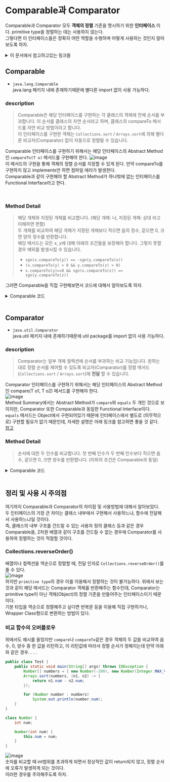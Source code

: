 # Comparable과 Comparator
Comparable과 Comparator 모두 **객체의 정렬** 기준을 명시하기 위한 **인터페이스** 이다. primitive type을 정렬하는 데는 사용하지 않는다.      
그렇다면 이 인터페이스들은 정확히 어떤 역할을 수행하며 어떻게 사용하는 것인지 알아보도록 하자.     

<details>
<summary>이 문서에서 참고하고있는 링크들</summary>
<div markdown="1">       
  
[Java8 API(영문)](https://docs.oracle.com/javase/8/docs/api/)       
[Java 2 Platform Standard Edition 5.0 API (한글번역)](http://cris.joongbu.ac.kr/course/java/api/index.html?help-doc.html/)       
  
</div>
</details>

## Comparable
- `java.lang.Comparable`       
java.lang 패키지 내에 존재하기때문에 별다른 import 없이 사용 가능하다.
### description
> Comparable은 해당 인터페이스를 구현하는 각 클래스의 객체에 전체 순서를 부과합니다. 이 순서를 클래스의 자연 순서라고 하며, 클래스의 compareTo 메서드를 자연 비교 방법이라고 합니다.     
> 이 인터페이스를 구현한 객체는 `Collections.sort` / `Arrays.sort`에 의해 별다른 비교자(Comparator) 없이 자동으로 정렬될 수 있습니다.   
     
Comparable 인터페이스를 구현하기 위해서는 해당 인터페이스의 Abstract Method인 `compareTo(T o)` 메서드를 구현해야 한다.
![image](https://user-images.githubusercontent.com/84266499/155008942-9a85f8ee-c21e-47e9-b74d-c88cbae0342a.png)        
이 메서드의 구현을 통해 객체의 정렬 순서를 지정할 수 있게 된다. 만약 compareTo를 구현하지 않고 implements만 하면 컴파일 에러가 발생한다.       
Comparable과 같이 구현해야 할 Abstract Method가 하나밖에 없는 인터페이스를 Functional Interface라고 한다.      
        
<br>

### Method Detail        
> 해당 개체와 지정된 개체를 비교합니다. (해당 개체: 나, 지정된 개체: 상대 라고 이해하면 편함)       
> 두 개체를 비교하여 해당 개체가 지정된 개체보다 작으면 음의 정수, 같으면 0, 크면 양의 정수를 반환합니다.               
> 해당 메서드는 모든 x, y에 대해 아래의 조건들을 보장해야 합니다. 그렇지 못할경우 예외를 발생시킬 수 있습니다.
> - `sgn(x.compareTo(y)) == -sgn(y.compareTo(x))`
> - `(x.compareTo(y) > 0 && y.compareTo(z) > 0) `
> - `x.compareTo(y)==0 && sgn(x.compareTo(z)) == sgn(y.compareTo(z))`

그러면 Comparable을 직접 구현해보면서 코드에 대해서 알아보도록 하자.      

<details>
<summary>Comparable 코드</summary>
<div markdown="1">       
   
학생 정보를 저장하기 위한 Student 클래스가 아래와 같이 정의되어있다고 하자.
````java
class Student {
	String stuNum;
	String name;
	int age;
	String major;

	Student(String stuNum, String name, int age, String major) {
		this.stuNum = stuNum;
		this.name = name;
		this.age = age;
		this.major = major;
	}
}
````   
                 
학생들의 정보를 보다 쉽게 다루기 위해서, `Student[] students`배열에 학생들의 정보를 저장하고 저장된 데이터를 학번 순으로 정렬하려고 한다.       
![image](https://user-images.githubusercontent.com/84266499/155011277-3c8583fb-502d-4021-9bf8-f631b43241c6.png)       
배열의 정렬을 위해서는 `Arrays.sort` 메서드를 이용할 수 있다.     
하지만 바로  `Arrays.sort(students)`라고 코드를 작성하면 다음과 같은 에러를 볼 수 있을 것이다.     
![image](https://user-images.githubusercontent.com/84266499/155011555-00abcc92-211d-4584-b968-795c18d217ef.png)        
주요 에러 메세지는 `java.lang.ClassCastException: class Student cannot be cast to class java.lang.Comparable`인데, `Arrays.sort`를 이용하여 해당 객체를 정렬하려고 할 때 컴파일러는 Comparable interface가 구현되어 있을 것이라고 예상하고 컴파일을 시키려고 하지만, 실제로 구현되어있지 않기 때문에 에러가 나는 것이다.      
에러 메세지만 봐도 Comparable로 Cast될 수 없다는 것을 볼 수 있다.(당연히도 Comparable이 구현되어있지 않기 때문)           
그러면 어떻게 정렬할까? Comparable을 구현해주면 된다. 예시로 나이를 기준으로 정렬해보도록 하자.

````java
class Student implements Comparable<Student> {
  // 클래스 내부 구조는 생략
  
  @Override
  public int compareTo(Student s) {
    return age - o.age;
  }
}
````          
해당 개체(this)의 나이가 지정된 개체(s)의 나이보다 클 때는 양수, 같을 때는 0, 작을 때는 음수를 반환하게 되면서 나이 순서대로 정렬이 가능하게 되는 것이다.      
![image](https://user-images.githubusercontent.com/84266499/155012591-5fd73eef-c01b-4b80-bad0-c2bd438196ed.png)        
       
나이가 같을 때는 이름으로 정렬하려고 한다면 다음과 같이 메서드 구조를 변경해주면 된다.         
````java
class Student implements Comparable<Student> {
  // 클래스 내부 구조는 생략
  
  @Override
  public int compareTo(Student s) {
    if(age == o.age)
      return name.compareTo(o.name);
    return age - o.age;
  }
}
````        
compareTo 메서드 내부에서 이름을 compareTo메서드로 비교하는 것이 보이는가?     
String 클래스에 오버라이딩된 compareTo로 비교하고 있는 것이다!

</div>
</details>
  
<br>
  
## Comparator
- `java.util.Comparator`       
java.util 패키지 내에 존재하기때문에 util package를 import 없이 사용 가능하다.         
### description
> Comparator는 일부 개체 컬렉션에 순서를 부과하는 비교 기능입니다. 원하는 대로 정렬 순서를 제어할 수 있도록 비교자(Comparator)를 정렬 메서드(`Collections.sort` / `Arrays.sort`)에 **전달** 할 수 있습니다.            

Comparator 인터페이스를 구현하기 위해서는 해당 인터페이스의 Abstract Method인 compare(T o1, T o2) 메서드를 구현해야 한다.        
![image](https://user-images.githubusercontent.com/84266499/155013879-22816a67-78de-44c0-8438-5fcfe2394690.png)          
Method Summary에서는 Abstract Method가 `compare`와 `equals` 두 개인 것으로 보이지만, Comparator 또한 Comparable과 동일한 Functional Interface이다. `equals` 메서드는 Object에서 구현되어있기 때문에 인터페이스에서 별도로 (의무적으로) 구현할 필요가 없기 때문인데, 자세한 설명은 아래 링크를 참고하면 좋을 것 같다.       
[참고 ](https://stackoverflow.com/questions/43616649/how-can-comparator-be-a-functional-interface-when-it-has-two-abstract-methods/43616692)      

### Method Detail        
> 순서에 대한 두 인수를 비교합니다. 첫 번째 인수가 두 번째 인수보다 작으면 음수, 같으면 0, 크면 양수를 반환합니다. (이외의 조건은 Comparable과 동일)


<details>
<summary>Comparable 코드</summary>
<div markdown="1">       
   
Comparable에서 이용했던 Student 클래스를 이용하도록 하자. (Comparable 인터페이스는 구현되지 않은 상태)          
Comparator를 이용해서 정렬을 하기 위해서는 Comparator 객체를 `Collections.sort` / `Arrays.sort` 메서드의 매개변수로 전달해주어야 한다.

![image](https://user-images.githubusercontent.com/84266499/155014731-71156841-3bd5-4883-bfee-3d1a34a9b9ce.png)    
![image](https://user-images.githubusercontent.com/84266499/155014800-e9ed036d-2a74-4cc1-9917-60afd458b2bf.png)      

Comparator를 매개변수로 전달하는 방법으로는 두 가지가 있다.
### Comparator를 implements하는 객체를 생성해서 해당 객체를 전달하는 방식           
아래와 같이 omparator를 implements하는 객체를 만들어준다. 역시나 Abstract Method인 compare을 구현하지 않으면 컴파일 에러가 발생한다.     
객체 정렬 기준은 학번을 기준으로 해 보았다.    
````java
class StudentComparator implements Comparator<Student> {
	@Override
	public int compare(Student s1, Student s2) {
		return s1.stuNum.compareTo(s2.stuNum);
	}
}
````  	
이렇게 구현한 StudentComparator 객체를 만들어서 전달해주면 된다.      
````java
StudentComparator sc = new StudentComparator();
Arrays.sort(students, sc);
````     
![image](https://user-images.githubusercontent.com/84266499/155015307-d6ac6f8f-d43c-4306-b9c4-26c329e8fbaa.png)          
익명 객체로도 전달이 가능하다.     
````java
Arrays.sort(students, new StudentComparator());
````    
	

### 익명 Comparator 객체를 매개변수로 바로 구현하는 방식           
만약 해당 객체에서 한 번의 정렬만 일어나고 있는 상황이라면, 굳이 외부에서 Comparator 객체를 따로 만들어줄 필요 없이, 다음과 같이 익명 객체로 사용할 수 있다.      
````java
Arrays.sort(students, new Comparator<Student>() {
	@Override
	public int compare(Student s1, Student s2) {
		return s1.stuNum.compareTo(s2.stuNum);
	}
});
````     
또한, 람다식으로도 구현 가능하다.
````java
Arrays.sort(students, (s1, s2) -> {
	return s1.stuNum.compareTo(s2.stuNum);
});
```` 
</div>
</details>

     
<br>
	
## 정리 및 사용 시 주의점
여기까지 Comparable과 Comparator의 차이점 및 사용방법에 대해서 알아보았다.      
두 인터페이스의 가장 큰 차이는 클래스 내부에서 구현해서 사용하느냐, 함수에 전달해서 사용하느냐일 것이다.    
즉, 클래스의 내부 구조를 건드릴 수 있는 사용자 정의 클래스 등과 같은 경우 Comparable을, 2차원 배열과 같이 구조를 건드릴 수 없는 경우에 Comparator를 사용하여 정렬하는 것이 적절할 것이다.

### Collections.reverseOrder()
배열이나 컬렉션을 역순으로 정렬할 때, 전달 인자로 `Collections.reverseOrder()`를 줄 수 있다.      
![image](https://user-images.githubusercontent.com/84266499/155016186-a189be6e-da61-446e-96db-6952c4fe412c.png)        
하지만 `primitive type`의 경우 이를 이용해서 정렬하는 것이 불가능하다. 위에서 보는 것과 같이 해당 메서드는 Comparator 객체를 반환해주는 함수인데, Comparator는 primitive type이 아닌 객체(Object)의 정렬 기준을 만들어주는 인터페이스이기 때문이다.       
기본 타입을 역순으로 정렬해주고 싶다면 반복문 등을 이용해 직접 구현하거나, Wrapper Class형으로 변환하는 방법이 있다.     
       
### 비교 함수의 오버플로우
위에서도 예시를 들었지만 `compare`나 `compareTo`같은 경우 객체의 두 값을 비교하여 음수, 0, 양수 중 한 값을 리턴하고, 이 리턴값에 따라서 정렬 순서가 정해지는데 만약 아래와 같은 경우. . . . 
````java
public class Test {
	public static void main(String[] args) throws IOException {
		Number[] numbers = { new Number(-200), new Number(Integer.MAX_VALUE), new Number(3), new Number(1000) };
		Arrays.sort(numbers, (n1, n2) -> {
			return n1.num - n2.num;
		});

		for (Number number : numbers)
			System.out.println(number.num);
	}
}

class Number {
	int num;

	Number(int num) {
		this.num = num;
	}
}
````       
![image](https://user-images.githubusercontent.com/84266499/155016928-fd2717c5-8441-41c1-a556-839bb37a57e6.png)        
숫자를 비교할 때 int범위를 초과하게 되면서 정상적인 값이 return되지 않고, 정렬 순서에 오류가 발생하게 되는 것이다.      
이러한 경우를 주의해주도록 하자.
